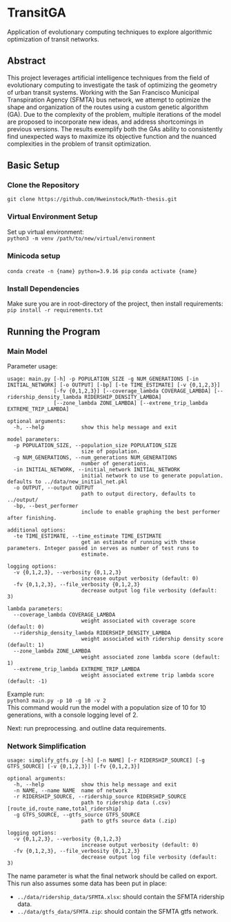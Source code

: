 # TransitGA
Application of evolutionary computing techniques to explore algorithmic optimization of transit networks. 

## Abstract 
This project leverages artificial intelligence techniques from the field of evolutionary computing to investigate the task of optimizing the geometry of urban transit systems. Working with the San Francisco Municipal Transpiration Agency (SFMTA) bus network, we attempt to optimize the shape and organization of the routes using a custom genetic algorithm (GA). Due to the complexity of the problem, multiple iterations of the model are proposed to incorporate new ideas, and address shortcomings in previous versions. The results exemplify both the GAs ability to consistently find unexpected ways to maximize its objective function and the nuanced complexities in the problem of transit optimization. 
<br>

## Basic Setup

### Clone the Repository
`git clone https://github.com/Hweinstock/Math-thesis.git`

### Virtual Environment Setup
Set up virtual environment:  
`python3 -m venv /path/to/new/virtual/environment`

### Minicoda setup
`conda create -n {name} python=3.9.16 pip`
`conda activate {name}`

### Install Dependencies
Make sure you are in root-directory of the project, then install requirements:  
`pip install -r requirements.txt`

## Running the Program 

### Main Model
Parameter usage:

```
usage: main.py [-h] -p POPULATION_SIZE -g NUM_GENERATIONS [-in INITIAL_NETWORK] [-o OUTPUT] [-bp] [-te TIME_ESTIMATE] [-v {0,1,2,3}]
               [-fv {0,1,2,3}] [--coverage_lambda COVERAGE_LAMBDA] [--ridership_density_lambda RIDERSHIP_DENSITY_LAMBDA]
               [--zone_lambda ZONE_LAMBDA] [--extreme_trip_lambda EXTREME_TRIP_LAMBDA]

optional arguments:
  -h, --help            show this help message and exit

model parameters:
  -p POPULATION_SIZE, --population_size POPULATION_SIZE
                        size of population.
  -g NUM_GENERATIONS, --num_generations NUM_GENERATIONS
                        number of generations.
  -in INITIAL_NETWORK, --initial_network INITIAL_NETWORK
                        initial network to use to generate population. defaults to ../data/new_initial_net.pkl
  -o OUTPUT, --output OUTPUT
                        path to output directory, defaults to ../output/
  -bp, --best_performer
                        include to enable graphing the best performer after finishing.

additional options:
  -te TIME_ESTIMATE, --time_estimate TIME_ESTIMATE
                        get an estimate of running with these parameters. Integer passed in serves as number of test runs to
                        estimate.

logging options:
  -v {0,1,2,3}, --verbosity {0,1,2,3}
                        increase output verbosity (default: 0)
  -fv {0,1,2,3}, --file_verbosity {0,1,2,3}
                        decrease output log file verbosity (default: 3)

lambda parameters:
  --coverage_lambda COVERAGE_LAMBDA
                        weight associated with coverage score (default: 0)
  --ridership_density_lambda RIDERSHIP_DENSITY_LAMBDA
                        weight associated with ridership density score (default: 1)
  --zone_lambda ZONE_LAMBDA
                        weight associated zone lambda score (default: 1)
  --extreme_trip_lambda EXTREME_TRIP_LAMBDA
                        weight associated extreme trip lambda score (default: -1)
```
Example run:  
`python3 main.py -p 10 -g 10 -v 2`  
This command would run the model with a population size of 10 for 10 generations, with a console logging level of 2. 

Next: run preprocessing. and outline data requirements. 
### Network Simplification
```
usage: simplify_gtfs.py [-h] [-n NAME] [-r RIDERSHIP_SOURCE] [-g GTFS_SOURCE] [-v {0,1,2,3}] [-fv {0,1,2,3}]

optional arguments:
  -h, --help            show this help message and exit
  -n NAME, --name NAME  name of network
  -r RIDERSHIP_SOURCE, --ridership_source RIDERSHIP_SOURCE
                        path to ridership data (.csv) [route_id,route_name,total_ridership]
  -g GTFS_SOURCE, --gtfs_source GTFS_SOURCE
                        path to gtfs source data (.zip)

logging options:
  -v {0,1,2,3}, --verbosity {0,1,2,3}
                        increase output verbosity (default: 0)
  -fv {0,1,2,3}, --file_verbosity {0,1,2,3}
                        decrease output log file verbosity (default: 3)
```
The name parameter is what the final network should be called on export. 
This run also assumes some data has been put in place:
- `../data/ridership_data/SFMTA.xlsx`: should contain the SFMTA ridership data. 
- `../data/gtfs_data/SFMTA.zip`: should contain the SFMTA gtfs network. 
